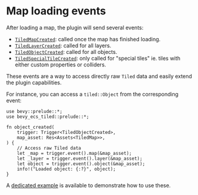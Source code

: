 # Map loading events

After loading a map, the plugin will send several events:

- [`TiledMapCreated`](https://docs.rs/bevy_ecs_tiled/latest/bevy_ecs_tiled/events/struct.TiledMapCreated.html): called once the map has finished loading.
- [`TiledLayerCreated`](https://docs.rs/bevy_ecs_tiled/latest/bevy_ecs_tiled/events/struct.TiledLayerCreated.html): called for all layers.
- [`TiledObjectCreated`](https://docs.rs/bevy_ecs_tiled/latest/bevy_ecs_tiled/events/struct.TiledObjectCreated.html): called for all objects.
- [`TiledSpecialTileCreated`](https://docs.rs/bevy_ecs_tiled/latest/bevy_ecs_tiled/events/struct.TiledSpecialTileCreated.html): only called for "special tiles" ie. tiles with either custom properties or colliders.

These events are a way to access directly raw `Tiled` data and easily extend the plugin capabilities.

For instance, you can access a `tiled::Object` from the corresponding event:

```rust,no_run
use bevy::prelude::*;
use bevy_ecs_tiled::prelude::*;

fn object_created(
    trigger: Trigger<TiledObjectCreated>,
    map_asset: Res<Assets<TiledMap>>,
) {
    // Access raw Tiled data
    let _map = trigger.event().map(&map_asset);
    let _layer = trigger.event().layer(&map_asset);
    let object = trigger.event().object(&map_asset);
    info!("Loaded object: {:?}", object);
}
```

A [dedicated example](https://github.com/adrien-bon/bevy_ecs_tiled/blob/main/examples/map_events.rs) is available to demonstrate how to use these.
